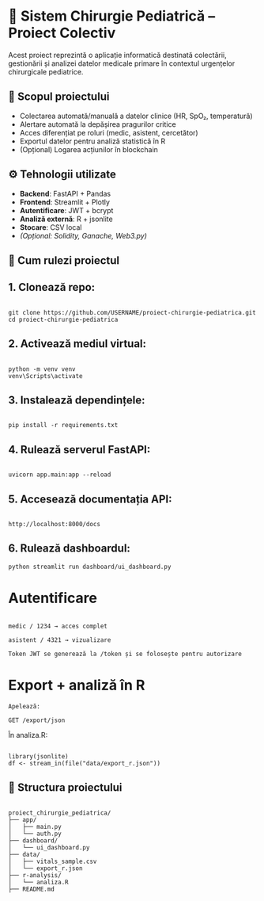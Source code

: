 # 🏥 Sistem Chirurgie Pediatrică – Proiect Colectiv

Acest proiect reprezintă o aplicație informatică destinată colectării, gestionării și analizei datelor medicale primare în contextul urgențelor chirurgicale pediatrice.

## 🎯 Scopul proiectului

- Colectarea automată/manuală a datelor clinice (HR, SpO₂, temperatură)
- Alertare automată la depășirea pragurilor critice
- Acces diferențiat pe roluri (medic, asistent, cercetător)
- Exportul datelor pentru analiză statistică în R
- (Opțional) Logarea acțiunilor în blockchain

## ⚙️ Tehnologii utilizate

- **Backend**: FastAPI + Pandas
- **Frontend**: Streamlit + Plotly
- **Autentificare**: JWT + bcrypt
- **Analiză externă**: R + jsonlite
- **Stocare**: CSV local
- *(Opțional: Solidity, Ganache, Web3.py)*

## 🚀 Cum rulezi proiectul

## 1. Clonează repo:
```plaintext

git clone https://github.com/USERNAME/proiect-chirurgie-pediatrica.git
cd proiect-chirurgie-pediatrica
```

## 2. Activează mediul virtual:
```plaintext

python -m venv venv
venv\Scripts\activate
```

## 3. Instalează dependințele:
```plaintext

pip install -r requirements.txt
```

## 4. Rulează serverul FastAPI:
```plaintext

uvicorn app.main:app --reload
```

## 5. Accesează documentația API:
```plaintext

http://localhost:8000/docs
```

## 6. Rulează dashboardul:
```plaintext
python streamlit run dashboard/ui_dashboard.py
```
# Autentificare
```plaintext

medic / 1234 → acces complet

asistent / 4321 → vizualizare

Token JWT se generează la /token și se folosește pentru autorizare
```

# Export + analiză în R

```plaintext
Apelează:

GET /export/json

```
În analiza.R:
```plaintext

library(jsonlite)
df <- stream_in(file("data/export_r.json"))
```

## 📁 Structura proiectului

```plaintext

proiect_chirurgie_pediatrica/
├── app/
│   ├── main.py
│   └── auth.py
├── dashboard/
│   └── ui_dashboard.py
├── data/
│   ├── vitals_sample.csv
│   └── export_r.json
├── r-analysis/
│   └── analiza.R
├── README.md
```


